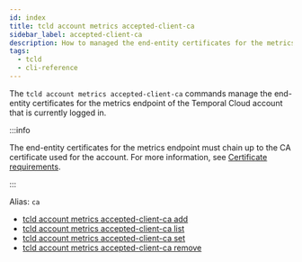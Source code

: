 ```yaml
---
id: index
title: tcld account metrics accepted-client-ca
sidebar_label: accepted-client-ca
description: How to managed the end-entity certificates for the metrics endpoint of a Temporal Cloud account using tcld.
tags:
  - tcld
  - cli-reference
---
```


The `tcld account metrics accepted-client-ca` commands manage the end-entity certificates for the metrics endpoint of the Temporal Cloud account that is currently logged in.

:::info

The end-entity certificates for the metrics endpoint must chain up to the CA certificate used for the account. For more information, see [Certificate requirements](/cloud/how-to-manage-certificates-in-temporal-cloud#certificate-requirements).

:::

Alias: `ca`

- [tcld account metrics accepted-client-ca add](/cloud/tcld/account/metrics/accepted-client-ca/add)
- [tcld account metrics accepted-client-ca list](/cloud/tcld/account/metrics/accepted-client-ca/list)
- [tcld account metrics accepted-client-ca set](/cloud/tcld/account/metrics/accepted-client-ca/set)
- [tcld account metrics accepted-client-ca remove](/cloud/tcld/account/metrics/accepted-client-ca/remove)
